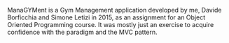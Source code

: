 ManaGYMent is a Gym Management application developed by me, Davide Borficchia and Simone Letizi in 2015, as an assignment for an Object Oriented Programming course. It was mostly just an exercise to acquire confidence with the paradigm and the MVC pattern.
